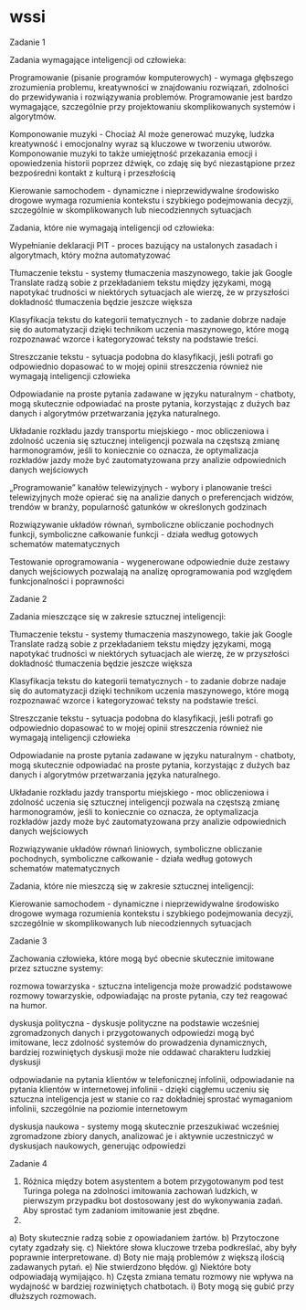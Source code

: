 # wssi

Zadanie 1

Zadania wymagające inteligencji od człowieka:


Programowanie (pisanie programów komputerowych) - wymaga głębszego zrozumienia problemu, kreatywności w znajdowaniu rozwiązań, zdolności do przewidywania i rozwiązywania problemów. Programowanie jest bardzo wymagające, szczególnie przy projektowaniu skomplikowanych systemów i algorytmów.

Komponowanie muzyki - Chociaż AI może generować muzykę, ludzka kreatywność i emocjonalny wyraz są kluczowe w tworzeniu utworów. Komponowanie muzyki to także umiejętność przekazania emocji i opowiedzenia historii poprzez dźwięk, co zdaję się być niezastąpione przez bezpośredni kontakt z kulturą i przeszłością

Kierowanie samochodem - dynamiczne i nieprzewidywalne środowisko drogowe wymaga rozumienia kontekstu i szybkiego podejmowania decyzji, szczególnie w skomplikowanych lub niecodziennych sytuacjach


Zadania, które nie wymagają inteligencji od człowieka:


Wypełnianie deklaracji PIT - proces bazujący na ustalonych zasadach i algorytmach, który można automatyzować

Tłumaczenie tekstu - systemy tłumaczenia maszynowego, takie jak Google Translate radzą sobie z przekładaniem tekstu między językami, mogą napotykać trudności w niektórych sytuacjach ale wierzę, że w przyszłości dokładność tłumaczenia będzie jeszcze większa

Klasyfikacja tekstu do kategorii tematycznych - to zadanie dobrze nadaje się do automatyzacji dzięki technikom uczenia maszynowego, które mogą rozpoznawać wzorce i kategoryzować teksty na podstawie treści.

Streszczanie tekstu - sytuacja podobna do klasyfikacji, jeśli potrafi go odpowiednio dopasować to w mojej opinii streszczenia również nie wymagają inteligencji człowieka

Odpowiadanie na proste pytania zadawane w języku naturalnym - chatboty, mogą skutecznie odpowiadać na proste pytania, korzystając z dużych baz danych i algorytmów przetwarzania języka naturalnego.

Układanie rozkładu jazdy transportu miejskiego - moc obliczeniowa i zdolność uczenia się sztucznej inteligencji pozwala na częstszą zmianę harmonogramów, jeśli to koniecznie co oznacza, że optymalizacja rozkładów jazdy może być zautomatyzowana przy analizie odpowiednich danych wejściowych

„Programowanie” kanałów telewizyjnych - wybory i planowanie treści telewizyjnych może opierać się na analizie danych o preferencjach widzów, trendów w branży, popularność gatunków w określonych godzinach

Rozwiązywanie układów równań, symboliczne obliczanie pochodnych funkcji, symboliczne całkowanie funkcji - działa według gotowych schematów matematycznych

Testowanie oprogramowania - wygenerowane odpowiednie duże zestawy danych wejściowych pozwalają na analizę oprogramowania pod względem funkcjonalności i poprawności



Zadanie 2

Zadania mieszczące się w zakresie sztucznej inteligencji:


Tłumaczenie tekstu - systemy tłumaczenia maszynowego, takie jak Google Translate radzą sobie z przekładaniem tekstu między językami, mogą napotykać trudności w niektórych sytuacjach ale wierzę, że w przyszłości dokładność tłumaczenia będzie jeszcze większa

Klasyfikacja tekstu do kategorii tematycznych - to zadanie dobrze nadaje się do automatyzacji dzięki technikom uczenia maszynowego, które mogą rozpoznawać wzorce i kategoryzować teksty na podstawie treści.

Streszczanie tekstu - sytuacja podobna do klasyfikacji, jeśli potrafi go odpowiednio dopasować to w mojej opinii streszczenia również nie wymagają inteligencji człowieka

Odpowiadanie na proste pytania zadawane w języku naturalnym - chatboty, mogą skutecznie odpowiadać na proste pytania, korzystając z dużych baz danych i algorytmów przetwarzania języka naturalnego.

Układanie rozkładu jazdy transportu miejskiego - moc obliczeniowa i zdolność uczenia się sztucznej inteligencji pozwala na częstszą zmianę harmonogramów, jeśli to koniecznie co oznacza, że optymalizacja rozkładów jazdy może być zautomatyzowana przy analizie odpowiednich danych wejściowych

Rozwiązywanie układów równań liniowych, symboliczne obliczanie pochodnych, symboliczne całkowanie - działa według gotowych schematów matematycznych


Zadania, które nie mieszczą się w zakresie sztucznej inteligencji:

Kierowanie samochodem - dynamiczne i nieprzewidywalne środowisko drogowe wymaga rozumienia kontekstu i szybkiego podejmowania decyzji, szczególnie w skomplikowanych lub niecodziennych sytuacjach



Zadanie 3

Zachowania człowieka, które mogą być obecnie skutecznie imitowane przez sztuczne systemy:

rozmowa towarzyska - sztuczna inteligencja może prowadzić podstawowe rozmowy towarzyskie, odpowiadając na proste pytania, czy też reagować na humor.
 
dyskusja polityczna - dyskusje polityczne na podstawie wcześniej zgromadzonych danych i przygotowanych odpowiedzi mogą być imitowane, lecz zdolność systemów do prowadzenia dynamicznych, bardziej rozwiniętych dyskusji może nie oddawać charakteru ludzkiej dyskusji

odpowiadanie na pytania klientów w telefonicznej infolinii, odpowiadanie na pytania klientów w internetowej infolinii - dzięki ciągłemu uczeniu się sztuczna inteligencja jest w stanie co raz dokładniej sprostać wymaganiom infolinii, szczególnie na poziomie internetowym

dyskusja naukowa - systemy mogą skutecznie przeszukiwać wcześniej zgromadzone zbiory danych, analizować je i aktywnie uczestniczyć w dyskusjach naukowych, generując odpowiedzi



Zadanie 4

1. Różnica między botem asystentem a botem przygotowanym pod test Turinga polega na zdolności imitowania zachowań ludzkich, w pierwszym przypadku bot dostosowany jest do wykonywania zadań. Aby sprostać tym zadaniom imitowanie jest zbędne.
3. 
a) Boty skutecznie radzą sobie z opowiadaniem żartów.
b) Przytoczone cytaty zgadzały się.
c) Niektóre słowa kluczowe trzeba podkreślać, aby były poprawnie interpretowane.
d) Boty nie mają problemów z większą ilością zadawanych pytań.
e) Nie stwierdzono błędów.
g) Niektóre boty odpowiadają wymijająco.
h) Częsta zmiana tematu rozmowy nie wpływa na wydajność w bardziej rozwiniętych chatbotach.
i) Boty mogą się gubić przy dłuższych rozmowach.
